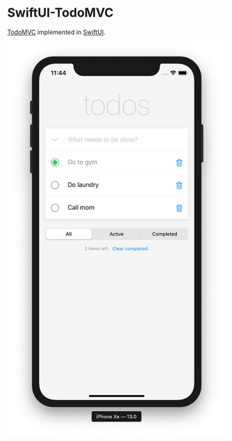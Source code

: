# SwiftUI-TodoMVC

[TodoMVC](http://todomvc.com/) implemented in [SwiftUI](https://developer.apple.com/xcode/swiftui/).

![Screenshot](./screenshot.png)
